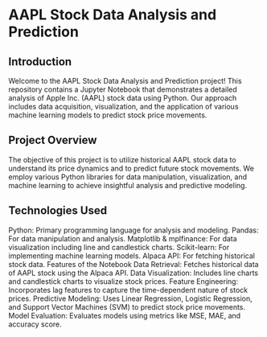 # AAPL Stock Data Analysis and Prediction  
## Introduction  
Welcome to the AAPL Stock Data Analysis and Prediction project! This repository contains a Jupyter Notebook that demonstrates a detailed analysis of Apple Inc. (AAPL) stock data using Python. Our approach includes data acquisition, visualization, and the application of various machine learning models to predict stock price movements.

## Project Overview  
The objective of this project is to utilize historical AAPL stock data to understand its price dynamics and to predict future stock movements. We employ various Python libraries for data manipulation, visualization, and machine learning to achieve insightful analysis and predictive modeling.

## Technologies Used  
Python: Primary programming language for analysis and modeling.
Pandas: For data manipulation and analysis.
Matplotlib & mplfinance: For data visualization including line and candlestick charts.
Scikit-learn: For implementing machine learning models.
Alpaca API: For fetching historical stock data.
Features of the Notebook
Data Retrieval: Fetches historical data of AAPL stock using the Alpaca API.
Data Visualization: Includes line charts and candlestick charts to visualize stock prices.
Feature Engineering: Incorporates lag features to capture the time-dependent nature of stock prices.
Predictive Modeling: Uses Linear Regression, Logistic Regression, and Support Vector Machines (SVM) to predict stock price movements.
Model Evaluation: Evaluates models using metrics like MSE, MAE, and accuracy score.
